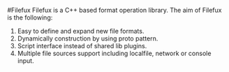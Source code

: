 #Filefux
Filefux is a C++ based format operation library. 
The aim of Filefux is the following:
1. Easy to define and expand new file formats.
2. Dynamically construction by using proto pattern.
3. Script interface instead of shared lib plugins.
4. Multiple file sources support including localfile, network or console input. 
